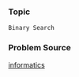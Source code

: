 ### Topic

    Binary Search

### Problem Source

[informatics](http://informatics.mccme.ru/mod/statements/view.php?id=1966#1)
